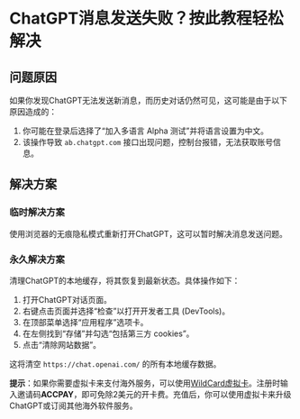 # ChatGPT消息发送失败？按此教程轻松解决

## 问题原因

如果你发现ChatGPT无法发送新消息，而历史对话仍然可见，这可能是由于以下原因造成的：

1. 你可能在登录后选择了“加入多语言 Alpha 测试”并将语言设置为中文。
2. 该操作导致 `ab.chatgpt.com` 接口出现问题，控制台报错，无法获取账号信息。

## 解决方案

### 临时解决方案

使用浏览器的无痕隐私模式重新打开ChatGPT，这可以暂时解决消息发送问题。

### 永久解决方案

清理ChatGPT的本地缓存，将其恢复到最新状态。具体操作如下：

1. 打开ChatGPT对话页面。
2. 右键点击页面并选择“检查”以打开开发者工具 (DevTools)。
3. 在顶部菜单选择“应用程序”选项卡。
4. 在左侧找到“存储”并勾选“包括第三方 cookies”。
5. 点击“清除网站数据”。

这将清空 `https://chat.openai.com/` 的所有本地缓存数据。

**提示**：如果你需要虚拟卡来支付海外服务，可以使用[WildCard虚拟卡](https://bit.ly/WildCardo)。注册时输入邀请码**ACCPAY**，即可免除2美元的开卡费。充值后，你可以使用虚拟卡来升级ChatGPT或订阅其他海外软件服务。
